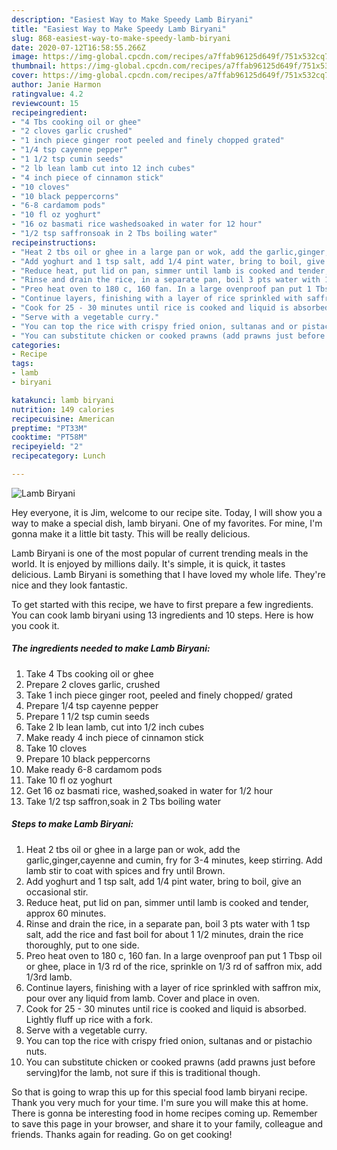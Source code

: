 ```yaml
---
description: "Easiest Way to Make Speedy Lamb Biryani"
title: "Easiest Way to Make Speedy Lamb Biryani"
slug: 868-easiest-way-to-make-speedy-lamb-biryani
date: 2020-07-12T16:58:55.266Z
image: https://img-global.cpcdn.com/recipes/a7ffab96125d649f/751x532cq70/lamb-biryani-recipe-main-photo.jpg
thumbnail: https://img-global.cpcdn.com/recipes/a7ffab96125d649f/751x532cq70/lamb-biryani-recipe-main-photo.jpg
cover: https://img-global.cpcdn.com/recipes/a7ffab96125d649f/751x532cq70/lamb-biryani-recipe-main-photo.jpg
author: Janie Harmon
ratingvalue: 4.2
reviewcount: 15
recipeingredient:
- "4 Tbs cooking oil or ghee"
- "2 cloves garlic crushed"
- "1 inch piece ginger root peeled and finely chopped grated"
- "1/4 tsp cayenne pepper"
- "1 1/2 tsp cumin seeds"
- "2 lb lean lamb cut into 12 inch cubes"
- "4 inch piece of cinnamon stick"
- "10 cloves"
- "10 black peppercorns"
- "6-8 cardamom pods"
- "10 fl oz yoghurt"
- "16 oz basmati rice washedsoaked in water for 12 hour"
- "1/2 tsp saffronsoak in 2 Tbs boiling water"
recipeinstructions:
- "Heat 2 tbs oil or ghee in a large pan or wok, add the garlic,ginger,cayenne and cumin, fry for 3-4 minutes, keep stirring. Add lamb stir to coat with spices and fry until Brown."
- "Add yoghurt and 1 tsp salt, add 1/4 pint water, bring to boil, give an occasional stir."
- "Reduce heat, put lid on pan, simmer until lamb is cooked and tender, approx 60 minutes."
- "Rinse and drain the rice, in a separate pan, boil 3 pts water with 1 tsp salt, add the rice and fast boil for about 1 1/2 minutes, drain the rice thoroughly, put to one side."
- "Preo heat oven to 180 c, 160 fan. In a large ovenproof pan put 1 Tbsp oil or ghee, place in 1/3 rd of the rice, sprinkle on 1/3 rd of saffron mix, add 1/3rd lamb."
- "Continue layers, finishing with a layer of rice sprinkled with saffron mix, pour over any liquid from lamb. Cover and place in oven."
- "Cook for 25 - 30 minutes until rice is cooked and liquid is absorbed. Lightly fluff up rice with a fork."
- "Serve with a vegetable curry."
- "You can top the rice with crispy fried onion, sultanas and or pistachio nuts."
- "You can substitute chicken or cooked prawns (add prawns just before serving)for the lamb, not sure if this is traditional though."
categories:
- Recipe
tags:
- lamb
- biryani

katakunci: lamb biryani 
nutrition: 149 calories
recipecuisine: American
preptime: "PT33M"
cooktime: "PT58M"
recipeyield: "2"
recipecategory: Lunch

---
```



![Lamb Biryani](https://img-global.cpcdn.com/recipes/a7ffab96125d649f/751x532cq70/lamb-biryani-recipe-main-photo.jpg)

Hey everyone, it is Jim, welcome to our recipe site. Today, I will show you a way to make a special dish, lamb biryani. One of my favorites. For mine, I'm gonna make it a little bit tasty. This will be really delicious.

Lamb Biryani is one of the most popular of current trending meals in the world. It is enjoyed by millions daily. It's simple, it is quick, it tastes delicious. Lamb Biryani is something that I have loved my whole life. They're nice and they look fantastic.




To get started with this recipe, we have to first prepare a few ingredients. You can cook lamb biryani using 13 ingredients and 10 steps. Here is how you cook it.

<!--inarticleads1-->

##### The ingredients needed to make Lamb Biryani:

1. Take 4 Tbs cooking oil or ghee
1. Prepare 2 cloves garlic, crushed
1. Take 1 inch piece ginger root, peeled and finely chopped/ grated
1. Prepare 1/4 tsp cayenne pepper
1. Prepare 1 1/2 tsp cumin seeds
1. Take 2 lb lean lamb, cut into 1/2 inch cubes
1. Make ready 4 inch piece of cinnamon stick
1. Take 10 cloves
1. Prepare 10 black peppercorns
1. Make ready 6-8 cardamom pods
1. Take 10 fl oz yoghurt
1. Get 16 oz basmati rice, washed,soaked in water for 1/2 hour
1. Take 1/2 tsp saffron,soak in 2 Tbs boiling water




<!--inarticleads2-->

##### Steps to make Lamb Biryani:

1. Heat 2 tbs oil or ghee in a large pan or wok, add the garlic,ginger,cayenne and cumin, fry for 3-4 minutes, keep stirring. Add lamb stir to coat with spices and fry until Brown.
1. Add yoghurt and 1 tsp salt, add 1/4 pint water, bring to boil, give an occasional stir.
1. Reduce heat, put lid on pan, simmer until lamb is cooked and tender, approx 60 minutes.
1. Rinse and drain the rice, in a separate pan, boil 3 pts water with 1 tsp salt, add the rice and fast boil for about 1 1/2 minutes, drain the rice thoroughly, put to one side.
1. Preo heat oven to 180 c, 160 fan. In a large ovenproof pan put 1 Tbsp oil or ghee, place in 1/3 rd of the rice, sprinkle on 1/3 rd of saffron mix, add 1/3rd lamb.
1. Continue layers, finishing with a layer of rice sprinkled with saffron mix, pour over any liquid from lamb. Cover and place in oven.
1. Cook for 25 - 30 minutes until rice is cooked and liquid is absorbed. Lightly fluff up rice with a fork.
1. Serve with a vegetable curry.
1. You can top the rice with crispy fried onion, sultanas and or pistachio nuts.
1. You can substitute chicken or cooked prawns (add prawns just before serving)for the lamb, not sure if this is traditional though.




So that is going to wrap this up for this special food lamb biryani recipe. Thank you very much for your time. I'm sure you will make this at home. There is gonna be interesting food in home recipes coming up. Remember to save this page in your browser, and share it to your family, colleague and friends. Thanks again for reading. Go on get cooking!
